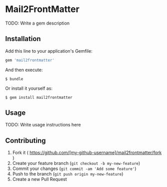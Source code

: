 # Mail2FrontMatter

TODO: Write a gem description

## Installation

Add this line to your application's Gemfile:

```ruby
gem 'mail2frontmatter'
```

And then execute:

    $ bundle

Or install it yourself as:

    $ gem install mail2frontmatter

## Usage

TODO: Write usage instructions here

## Contributing

1. Fork it ( https://github.com/[my-github-username]/mail2frontmatter/fork )
2. Create your feature branch (`git checkout -b my-new-feature`)
3. Commit your changes (`git commit -am 'Add some feature'`)
4. Push to the branch (`git push origin my-new-feature`)
5. Create a new Pull Request
